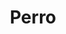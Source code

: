 ---
title: Perro
date: 
draft: false

# descripcion
description : Dije de plata

materials: Plata 925

color: Plateado

dimensions: 2cm x 2cm

code: 02-14-0178

type: "Dijes"

categories: []

# Images
# first image will be shown in the product page
images:
  # - image: "images/path_to_image"
  # La ubicacion de las imagenes es imagenes/Dijes/Dijes.Plata/02-14-0178-perro
  - image: "./images/dijes/plata/02-14-0178-perro.JPG"
---